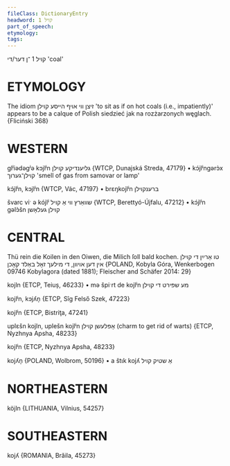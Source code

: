 ```yaml
---
fileClass: DictionaryEntry
headword: קויל 1
part_of_speech: 
etymology: 
tags: 
---
```

קויל 1
־ן
דער/די
'coal'

ETYMOLOGY
===========
The idiom זיצן ווי אויף הייסע קוילן 'to sit as if on hot coals (i.e., impatiently)' appears to be a calque of Polish siedzieć jak na rozżarzonych węglach.
{Fliciński 368}

WESTERN
========

glʲiədəgʲə kɔjlʲn גליִענדיקע קוילן {WTCP, Dunajská Streda, 47179}
	•	kɔ́jlʲngərɔ̀x קוילן־גערוך 'smell of gas from samovar or lamp'

kɔ́jlʲn, kɔjlʲn {WTCP, Vác, 47197}
	•	brɛŋkojlʲn ברענקוילן

švarc viˑ ə kójlʲ שוואַרץ ווי אַ קויל {WTCP, Berettyó-Újfalu, 47212}
	•	kɔ́jlʲn gəlɔ̀šn קוילן געלאָשן

CENTRAL
========

Thü rein die Koilen in den Oiwen, die Milich ſoll bald kochen. טו אַרײַן די קוילן אין דען אויוון, די מילעך זאָל באַלד קאָכן {POLAND, Kobyla Góra, Wenkerbogen 09746 Kobylagora (dated 1881); Fleischer and Schäfer 2014: 29}

kojln {ETCP, Teiuș, 46233}
	•	mə špiˑrt de kojlʲn מע שפּירט די קוילן

kojlʲn, kɔjʎn̩ {ETCP, Sîg Felső Szek, 47223}

kojlʲn {ETCP, Bistriţa, 47241}

uplɛšn kojln, uplešn kojlʲn אָפּלעשן קוילן (charm to get rid of warts) {ETCP, Nyzhnya Apsha, 48233}

kojlʲn {ETCP, Nyzhnya Apsha, 48233}

kojʎn̩ {POLAND, Wolbrom, 50196}
	•	a štɩk kojʎ אַ שטיק קויל

NORTHEASTERN
==============

köjln {LITHUANIA, Vilnius, 54257}

SOUTHEASTERN
==============

kojʎ {ROMANIA, Brăila, 45273}
